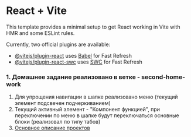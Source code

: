 # React + Vite

This template provides a minimal setup to get React working in Vite with HMR and some ESLint rules.

Currently, two official plugins are available:

- [@vitejs/plugin-react](https://github.com/vitejs/vite-plugin-react/blob/main/packages/plugin-react/README.md) uses [Babel](https://babeljs.io/) for Fast Refresh
- [@vitejs/plugin-react-swc](https://github.com/vitejs/vite-plugin-react-swc) uses [SWC](https://swc.rs/) for Fast Refresh

### 1. Домашнее задание реализовано в ветке - second-home-work

1. Для упрощения навигации в шапке реализовано меню (текущий элемент подсвечен подчеркиванием)
2. Текущий активный элемент - "Компонент функцией", при переключении по меню в шапке будут переключаться основные блоки (реализовал по типу табов)
3. [Основное описание проектов](src/README.md)
